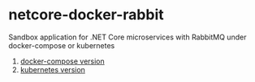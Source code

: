 # netcore-docker-rabbit
Sandbox application for .NET Core microservices with RabbitMQ under docker-compose or kubernetes

1. [docker-compose version](CoreDockerRabbit/docker)
2. [kubernetes version](CoreDockerRabbit/k8s)

